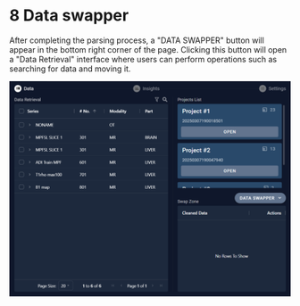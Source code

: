 # 8 Data swapper

After completing the parsing process, a "DATA SWAPPER" button will appear in the bottom right corner of the page. Clicking this button will open a "Data Retrieval" interface where users can perform operations such as searching for data and moving it.

![Image](img/image_30.png)

